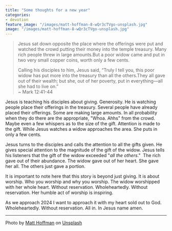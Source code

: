 ```yaml
---
title: "Some thoughts for a new year"
categories:
- devotion
feature_image: "/images/matt-hoffman-8-wQr3cTVgo-unsplash.jpg"
image: "/images/matt-hoffman-8-wQr3cTVgo-unsplash.jpg"
---
```

> Jesus sat down opposite the place where the offerings were put and watched the crowd putting their money into the temple treasury. Many rich people threw in large amounts.But a poor widow came and put in two very small copper coins, worth only a few cents.
>  
> Calling his disciples to him, Jesus said, “Truly I tell you, this poor widow has put more into the treasury than all the others.They all gave out of their wealth; but she, out of her poverty, put in everything—all she had to live on.”  
> ~ Mark 12:41-44

<!-- more -->


Jesus is teaching his disciples about giving. Generosity. He is watching people place their offerings in the treasury. Several people have already placed their offerings. Some are making large amounts. In all probability when they do there are the appropriate, "Whoa. Ahhs" from the crowd. Maybe even a few whispers as to the size of the gift. Attention is made to the gift. While Jesus watches a widow approaches the area. She puts in only a few cents.

Jesus turns to the disciples and calls the attention to all the gifts given. He gives special attention to the magnitude of the gift of the widow. Jesus tells his listeners that the gift of the widow exceeded "*all the others*."  The rich gave out of their abundance. The widow gave out of her heart. She gave her all. The others just gave a portion.

It is important to note here that this story is beyond just giving. It is about worship. Who you worship and why you worship. The widow worshipped with her whole heart. Without reservation. Wholeheartedly. Without reservation. Her humble act of worship is inspiring.

As we approach 2024 I want to approach it with my heart sold out to God. Wholeheartedly. Without reservation. All in. In Jesus name amen.

* * *

Photo by <a href="https://unsplash.com/@__matthoffman__?utm_content=creditCopyText&utm_medium=referral&utm_source=unsplash">Matt Hoffman</a> on <a href="https://unsplash.com/photos/a-piece-of-brown-paper-with-the-words-happy-new-year-written-on-it-8-wQr3cTVgo?utm_content=creditCopyText&utm_medium=referral&utm_source=unsplash">Unsplash</a>
  